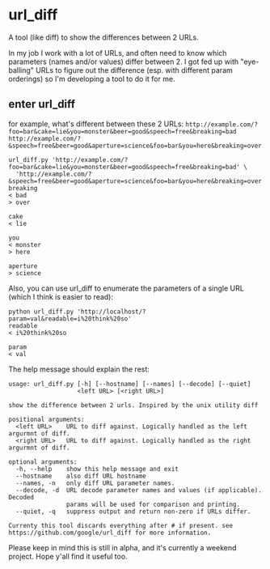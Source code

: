 url_diff
========

A tool (like diff) to show the differences between 2 URLs.

In my job I work with a lot of URLs, and often need to know which parameters (names and/or values) differ between 2.  I got fed up with "eye-balling" URLs to figure out the difference (esp. with different param orderings) so I'm developing a tool to do it for me.

enter url_diff
--------------

for example, what's different between these 2 URLs:
`http://example.com/?foo=bar&cake=lie&you=monster&beer=good&speech=free&breaking=bad`
`http://example.com/?&speech=free&beer=good&aperture=science&foo=bar&you=here&breaking=over`

    url_diff.py 'http://example.com/?foo=bar&cake=lie&you=monster&beer=good&speech=free&breaking=bad' \
      'http://example.com/?&speech=free&beer=good&aperture=science&foo=bar&you=here&breaking=over'
    breaking
    < bad
    > over

    cake
    < lie

    you
    < monster
    > here

    aperture
    > science

Also, you can use url_diff to enumerate the parameters of a single URL (which I
think is easier to read):

    python url_diff.py 'http://localhost/?param=val&readable=i%20think%20so'
    readable
    < i%20think%20so

    param
    < val

The help message should explain the rest:

    usage: url_diff.py [-h] [--hostname] [--names] [--decode] [--quiet]
                       <left URL> [<right URL>]

    show the difference between 2 urls. Inspired by the unix utility diff

    positional arguments:
      <left URL>    URL to diff against. Logically handled as the left argurmnt of diff.
      <right URL>   URL to diff against. Logically handled as the right argurmnt of diff.

    optional arguments:
      -h, --help    show this help message and exit
      --hostname    also diff URL hostname
      --names, -n   only diff URL parameter names.
      --decode, -d  URL decode parameter names and values (if applicable). Decoded
                    params will be used for comparison and printing.
      --quiet, -q   suppress output and return non-zero if URLs differ.

    Currenty this tool discards everything after # if present. see
    https://github.com/google/url_diff for more information.

Please keep in mind this is still in alpha, and it's currently a weekend project. Hope y'all find it useful too.
